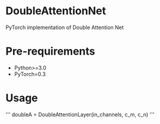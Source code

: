 # DoubleAttentionNet
PyTorch implementation of Double Attention Net



# Pre-requirements

 - Python>=3.0
 - PyTorch=0.3
    
# Usage
 '''
     doubleA = DoubleAttentionLayer(in_channels, c_m, c_n)
 '''
 

